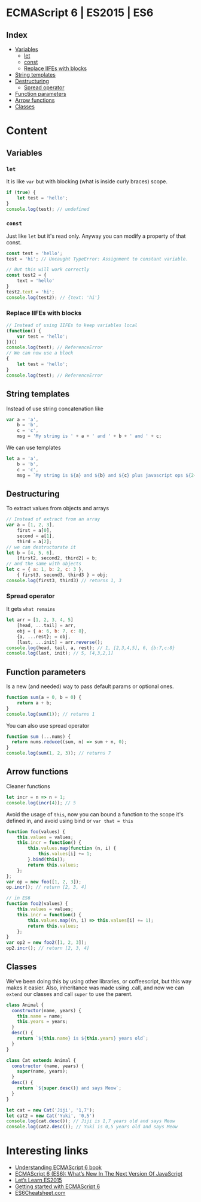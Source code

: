 # ECMAScript 6 | ES2015 | ES6

## Index
* [Variables](#variables)
    * [let](#let)
    * [const](#const)
    * [Replace IIFEs with blocks](#replace-iifes-with-blocks)
* [String templates](#string-templates)
* [Destructuring](#destructuring)
    * [Spread operator](#spread-operator)
* [Function parameters](#function-parameters)
* [Arrow functions](#arrow-functions)
* [Classes](#classes)

# Content

## Variables

### `let`
It is like `var` but with blocking (what is inside curly braces) scope.
```js
if (true) {
    let test = 'hello';
}
console.log(test); // undefined
```

### `const`
Just like `let` but it's read only. Anyway you can modify a property of that const.
```js
const test = 'hello';
test = 'hi'; // Uncaught TypeError: Assignment to constant variable.

// But this will work correctly
const test2 = {
    text = 'hello'
}
test2.text = 'hi';
console.log(test2); // {text: 'hi'}
```

### Replace IIFEs with blocks
```js
// Instead of using IIFEs to keep variables local
(function() {
    var test = 'hello';
})()
console.log(test); // ReferenceError
// We can now use a block
{
    let test = 'hello';
}
console.log(test); // ReferenceError
```

## String templates
Instead of use string concatenation like
```js
var a = 'a',
    b = 'b',
    c = 'c',
    msg = 'My string is ' + a + ' and ' + b + ' and ' + c;
```
We can use templates
```js
let a = 'a',
    b = 'b',
    c = 'c',
    msg = `My string is ${a} and ${b} and ${c} plus javascript ops ${2+3}`
```

## Destructuring
To extract values from objects and arrays
```js
// Instead of extract from an array
var a = [1, 2, 3],
    first = a[0],
    second = a[1],
    third = a[2];
// we can destructurate it
let b = [4, 5, 6],
    [first2, second2, third2] = b;
// and the same with objects
let c = { a: 1, b: 2, c: 3 },
    { first3, second3, third3 } = obj;
console.log(first3, third3) // returns 1, 3
```

### Spread operator
It gets `what remains`
```js
let arr = [1, 2, 3, 4, 5]
    [head, ...tail] = arr,
    obj = { a: 6, b: 7, c: 8},
    {a, ...rest}; = obj,
    [last, ...init] = arr.reverse();
console.log(head, tail, a, rest); // 1, [2,3,4,5], 6, {b:7,c:8}
console.log(last, init); // 5, [4,3,2,1]
```

## Function parameters
Is a new (and needed) way to pass default params or optional ones.
```js
function sum(a = 0, b = 0) {
    return a + b;
}
console.log(sum(1)); // returns 1
```
You can also use spread operator
```js
function sum (...nums) {
  return nums.reduce((sum, n) => sum + n, 0);
}
console.log(sum(1, 2, 3)); // returns 7
```

## Arrow functions
Cleaner functions
```js
let incr = n => n + 1;
console.log(incr(4)); // 5
```
Avoid the usage of `this`, now you can bound a function to the scope it's
defined in, and avoid using bind or `var that = this`
```js
function foo(values) {
    this.values = values;
    this.incr = function() {
        this.values.map(function (n, i) {
            this.values[i] += 1;
        }.bind(this));
        return this.values;
    };
};
var op = new foo([1, 2, 3]);
op.incr(); // return [2, 3, 4]

// in ES6
function foo2(values) {
    this.values = values;
    this.incr = function() {
        this.values.map((n, i) => this.values[i] += 1);
        return this.values;
    };
}
var op2 = new foo2([1, 2, 3]);
op2.incr(); // return [2, 3, 4]
```

## Classes
We've been doing this by using other libraries, or coffeescript, but this way
makes it easier. Also, inheritance was made using .call, and now we can
`extend` our classes and call `super` to use the parent.
```js
class Animal {
  constructor(name, years) {
    this.name = name;
    this.years = years;
  }
  desc() {
    return `${this.name} is ${this.years} years old`;
  }
}

class Cat extends Animal {
  constructor (name, years) {
    super(name, years);
  }
  desc() {
    return `${super.desc()} and says Meow`;
  }
}

let cat = new Cat('Jiji', '1,7');
let cat2 = new Cat('Yuki', '0,5')
console.log(cat.desc()); // Jiji is 1,7 years old and says Meow
console.log(cat2.desc()); // Yuki is 0,5 years old and says Meow
```


# Interesting links
+ [Understanding ECMAScript 6 book](https://leanpub.com/understandinges6/read)
+ [ECMAScript 6 (ES6): What’s New In The Next Version Of JavaScript](https://www.smashingmagazine.com/2015/10/es6-whats-new-next-version-javascript/)
+ [Let’s Learn ES2015](https://css-tricks.com/lets-learn-es2015/)
+ [Getting started with ECMAScript 6](http://www.2ality.com/2015/08/getting-started-es6.html)
+ [ES6Cheatsheet.com](https://es6cheatsheet.com)
